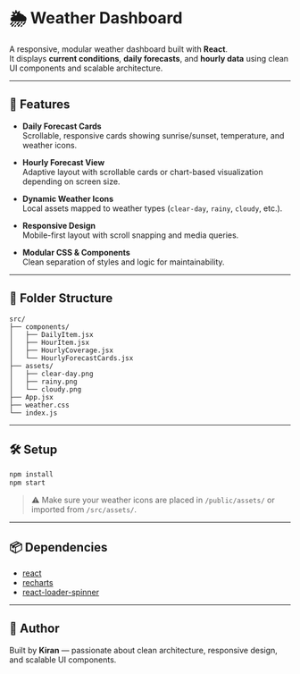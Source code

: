 # 🌦️ Weather Dashboard

A responsive, modular weather dashboard built with **React**.  
It displays **current conditions**, **daily forecasts**, and **hourly data** using clean UI components and scalable architecture.

---

## 🚀 Features

- **Daily Forecast Cards**  
  Scrollable, responsive cards showing sunrise/sunset, temperature, and weather icons.

- **Hourly Forecast View**  
  Adaptive layout with scrollable cards or chart-based visualization depending on screen size.

- **Dynamic Weather Icons**  
  Local assets mapped to weather types (`clear-day`, `rainy`, `cloudy`, etc.).

- **Responsive Design**  
  Mobile-first layout with scroll snapping and media queries.

- **Modular CSS & Components**  
  Clean separation of styles and logic for maintainability.

---

## 🧱 Folder Structure

```
src/
├── components/
│   ├── DailyItem.jsx
│   ├── HourItem.jsx
│   ├── HourlyCoverage.jsx
│   └── HourlyForecastCards.jsx
├── assets/
│   ├── clear-day.png
│   ├── rainy.png
│   └── cloudy.png
├── App.jsx
├── weather.css
└── index.js
```

---

## 🛠️ Setup

```bash
npm install
npm start
```

> ⚠️ Make sure your weather icons are placed in `/public/assets/` or imported from `/src/assets/`.

---

## 📦 Dependencies

- [react](https://react.dev/)  
- [recharts](https://recharts.org/)  
- [react-loader-spinner](https://www.npmjs.com/package/react-loader-spinner)

---

## 🧠 Author

Built by **Kiran** — passionate about clean architecture, responsive design, and scalable UI components.
